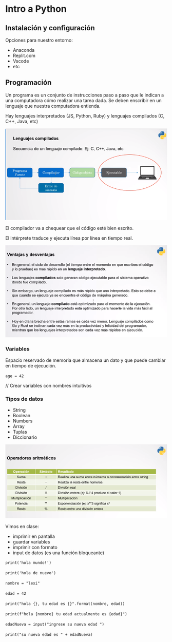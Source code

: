# Intro a Python
## Instalación y configuración
Opciones para nuestro entorno:

- Anaconda
- Replit.com
- Vscode
- etc

## Programación
Un programa es un conjunto de instrucciones paso a paso que le indican a una computadora cómo realizar una tarea dada. Se deben enscribir en un lenguaje que nuestra computadora entienda.

Hay lenguajes interpretados (JS, Python, Ruby) y lenguajes compilados (C, C++, Java, etc)

![](111-assets/ppt-2-tecnicas.png)

El compilador va a chequear que el código esté bien escrito.

El intérprete traduce y ejecuta línea por línea en tiempo real.

![](111-assets/ppt-3-tecnicas.png)

### Variables
Espacio reservado de memoria que almacena un dato y que puede cambiar en tiempo de ejecución.

`age = 42`

// Crear variables con nombres intuitivos 

### Tipos de datos
- String
- Boolean
- Numbers
- Array
- Tuplas
- Diccionario

![](111-assets/ppt-4-tecnicas.png)

Vimos en clase: 

- imprimir en pantalla
- guardar variables
- imprimir con formato
- input de datos (es una función bloqueante)

```
print('hola mundo!')

print('hola de nuevo')

nombre = "lexi"

edad = 42

print("hola {}, tu edad es {}".format(nombre, edad))

print(f"hola {nombre} tu edad actualmente es {edad}")

edadNueva = input("ingrese su nueva edad ")

print("su nueva edad es " + edadNueva)
```

